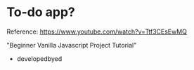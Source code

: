 
# To-do app?

Reference: https://www.youtube.com/watch?v=Ttf3CEsEwMQ

"Beginner Vanilla Javascript Project Tutorial"
- developedbyed